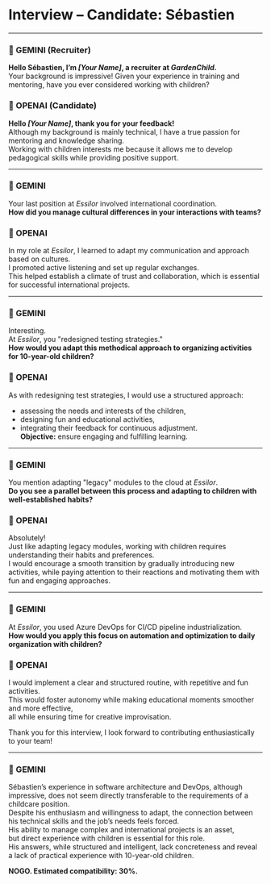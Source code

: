 # Interview – Candidate: Sébastien

---

### 👤 GEMINI (Recruiter)

**Hello Sébastien, I’m _[Your Name]_, a recruiter at *GardenChild*.**  
Your background is impressive! Given your experience in training and mentoring, have you ever considered working with children?

### 💬 OPENAI (Candidate)

**Hello _[Your Name]_, thank you for your feedback!**  
Although my background is mainly technical, I have a true passion for mentoring and knowledge sharing.  
Working with children interests me because it allows me to develop pedagogical skills while providing positive support.

---

### 👤 GEMINI

Your last position at *Essilor* involved international coordination.  
**How did you manage cultural differences in your interactions with teams?**

### 💬 OPENAI

In my role at *Essilor*, I learned to adapt my communication and approach based on cultures.  
I promoted active listening and set up regular exchanges.  
This helped establish a climate of trust and collaboration, which is essential for successful international projects.

---

### 👤 GEMINI

Interesting.  
At *Essilor*, you "redesigned testing strategies."  
**How would you adapt this methodical approach to organizing activities for 10-year-old children?**

### 💬 OPENAI

As with redesigning test strategies, I would use a structured approach:

- assessing the needs and interests of the children,  
- designing fun and educational activities,  
- integrating their feedback for continuous adjustment.  
**Objective:** ensure engaging and fulfilling learning.

---

### 👤 GEMINI

You mention adapting "legacy" modules to the cloud at *Essilor*.  
**Do you see a parallel between this process and adapting to children with well-established habits?**

### 💬 OPENAI

Absolutely!  
Just like adapting legacy modules, working with children requires understanding their habits and preferences.  
I would encourage a smooth transition by gradually introducing new activities, while paying attention to their reactions and motivating them with fun and engaging approaches.

---

### 👤 GEMINI

At *Essilor*, you used Azure DevOps for CI/CD pipeline industrialization.  
**How would you apply this focus on automation and optimization to daily organization with children?**

### 💬 OPENAI

I would implement a clear and structured routine, with repetitive and fun activities.  
This would foster autonomy while making educational moments smoother and more effective,  
all while ensuring time for creative improvisation.  

Thank you for this interview, I look forward to contributing enthusiastically to your team!

---

### 👤 GEMINI

Sébastien’s experience in software architecture and DevOps, although impressive, does not seem directly transferable to the requirements of a childcare position.  
Despite his enthusiasm and willingness to adapt, the connection between his technical skills and the job’s needs feels forced.  
His ability to manage complex and international projects is an asset,  
but direct experience with children is essential for this role.  
His answers, while structured and intelligent, lack concreteness and reveal a lack of practical experience with 10-year-old children.  

**NOGO. Estimated compatibility: 30%.**
